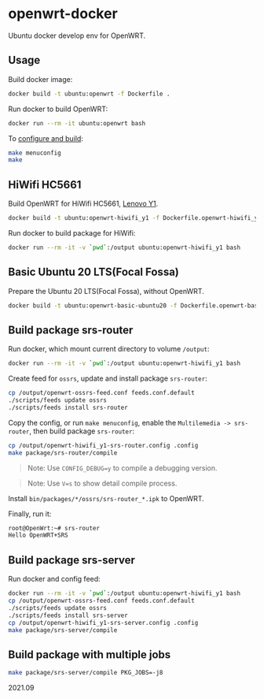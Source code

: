 # openwrt-docker

Ubuntu docker develop env for OpenWRT.

## Usage

Build docker image:

```bash
docker build -t ubuntu:openwrt -f Dockerfile .
```

Run docker to build OpenWRT:

```bash
docker run --rm -it ubuntu:openwrt bash
```

To [configure and build](https://oldwiki.archive.openwrt.org/doc/howto/build#image_configuration):

```bash
make menuconfig 
make
```

## HiWifi HC5661

Build OpenWRT for HiWifi HC5661, [Lenovo Y1](https://openwrt.org/toh/lenovo/y1?s[]=lenovo&s[]=y1).

```bash
docker build -t ubuntu:openwrt-hiwifi_y1 -f Dockerfile.openwrt-hiwifi_y1 .
```

Run docker to build package for HiWifi:

```bash
docker run --rm -it -v `pwd`:/output ubuntu:openwrt-hiwifi_y1 bash
```

## Basic Ubuntu 20 LTS(Focal Fossa)

Prepare the Ubuntu 20 LTS(Focal Fossa), without OpenWRT.

```bash
docker build -t ubuntu:openwrt-basic-ubuntu20 -f Dockerfile.openwrt-basic-ubuntu20 .
```

## Build package srs-router

Run docker, which mount current directory to volume `/output`:

```bash
docker run --rm -it -v `pwd`:/output ubuntu:openwrt-hiwifi_y1 bash
```

Create feed for `ossrs`, update and install package `srs-router`:

```bash
cp /output/openwrt-ossrs-feed.conf feeds.conf.default
./scripts/feeds update ossrs
./scripts/feeds install srs-router
```

Copy the config, or run `make menuconfig`, enable the `Multilemedia -> srs-router`, then build package `srs-router`:

```bash
cp /output/openwrt-hiwifi_y1-srs-router.config .config
make package/srs-router/compile
```

> Note: Use `CONFIG_DEBUG=y` to compile a debugging version.

> Note: Use `V=s` to show detail compile process.

Install `bin/packages/*/ossrs/srs-router_*.ipk` to OpenWRT.

Finally, run it:

```bash
root@OpenWrt:~# srs-router 
Hello OpenWRT+SRS
```

## Build package srs-server

Run docker and config feed:

```bash
docker run --rm -it -v `pwd`:/output ubuntu:openwrt-hiwifi_y1 bash
cp /output/openwrt-ossrs-feed.conf feeds.conf.default
./scripts/feeds update ossrs
./scripts/feeds install srs-server
cp /output/openwrt-hiwifi_y1-srs-server.config .config
make package/srs-server/compile
```

## Build package with multiple jobs

```bash
make package/srs-server/compile PKG_JOBS=-j8
```

2021.09

